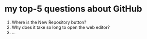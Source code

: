 # my top-5 questions about GitHub

1. Where is the New Repository button?
1. Why does it take so long to open the web editor?
1. ...
